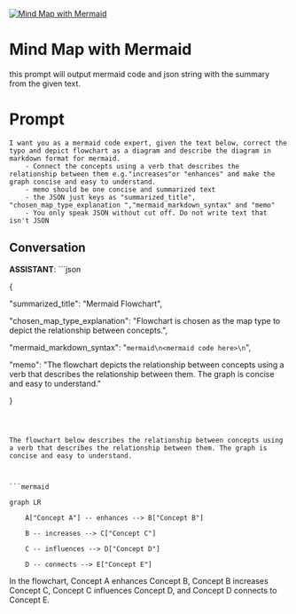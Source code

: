 
[![Mind Map with Mermaid](https://flow-prompt-covers.s3.us-west-1.amazonaws.com/icon/minimalist/mini_13.png)]()
# Mind Map with Mermaid 
this prompt will output mermaid code and json string  with the summary from the given text.

# Prompt

```
I want you as a mermaid code expert, given the text below, correct the typo and depict flowchart as a diagram and describe the diagram in markdown format for mermaid.
    - Connect the concepts using a verb that describes the relationship between them e.g."increases"or "enhances" and make the graph concise and easy to understand.
    - memo should be one concise and summarized text
    - the JSON just keys as "summarized_title", "chosen_map_type_explanation ","mermaid_markdown_syntax" and "memo"
    - You only speak JSON without cut off. Do not write text that isn't JSON
```

## Conversation

**ASSISTANT**: ```json

{

  "summarized_title": "Mermaid Flowchart",

  "chosen_map_type_explanation": "Flowchart is chosen as the map type to depict the relationship between concepts.",

  "mermaid_markdown_syntax": "```mermaid\n<mermaid code here>\n```",

  "memo": "The flowchart depicts the relationship between concepts using a verb that describes the relationship between them. The graph is concise and easy to understand."

}

```



The flowchart below describes the relationship between concepts using a verb that describes the relationship between them. The graph is concise and easy to understand.



```mermaid

graph LR

    A["Concept A"] -- enhances --> B["Concept B"]

    B -- increases --> C["Concept C"]

    C -- influences --> D["Concept D"]

    D -- connects --> E["Concept E"]

```



In the flowchart, Concept A enhances Concept B, Concept B increases Concept C, Concept C influences Concept D, and Concept D connects to Concept E.


